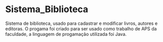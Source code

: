 # Sistema_Biblioteca
Sistema de biblioteca, usado para cadastrar e modificar livros, autores e editoras. O progama foi criado para ser usado como trabalho de APS da faculdade, a linguagem de progamação utilizada foi Java.
